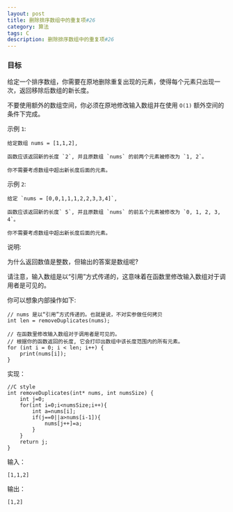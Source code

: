```yaml
---
layout: post
title: 删除排序数组中的重复项#26
category: 算法
tags: C
description: 删除排序数组中的重复项#26
--- 
```

### 目标

给定一个排序数组，你需要在原地删除重复出现的元素，使得每个元素只出现一次，返回移除后数组的新长度。

不要使用额外的数组空间，你必须在原地修改输入数组并在使用 `O(1)` 额外空间的条件下完成。

示例 `1`:

	给定数组 nums = [1,1,2], 

	函数应该返回新的长度 `2`, 并且原数组 `nums` 的前两个元素被修改为 `1, 2`。 

	你不需要考虑数组中超出新长度后面的元素。
	
示例 `2`:

	给定 `nums = [0,0,1,1,1,2,2,3,3,4]`,

	函数应该返回新的长度` 5`, 并且原数组 `nums` 的前五个元素被修改为 `0, 1, 2, 3, 4`。

	你不需要考虑数组中超出新长度后面的元素。
	
说明:

为什么返回数值是整数，但输出的答案是数组呢?

请注意，输入数组是以“引用”方式传递的，这意味着在函数里修改输入数组对于调用者是可见的。

你可以想象内部操作如下:

	// nums 是以“引用”方式传递的。也就是说，不对实参做任何拷贝
	int len = removeDuplicates(nums);
	
	// 在函数里修改输入数组对于调用者是可见的。
	// 根据你的函数返回的长度, 它会打印出数组中该长度范围内的所有元素。
	for (int i = 0; i < len; i++) {
	    print(nums[i]);
	}

实现：

	//C style
	int removeDuplicates(int* nums, int numsSize) {
	    int j=0;
	    for(int i=0;i<numsSize;i++){
	        int a=nums[i];
	        if(j==0||a>nums[i-1]){
	            nums[j++]=a;
	        }
	    }
	    return j;
	}

输入：
	
	[1,1,2]

输出：

	[1,2]
